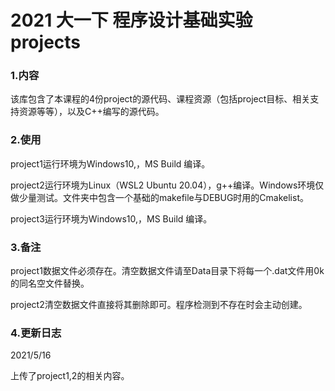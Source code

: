 # 2021 大一下 程序设计基础实验 projects

### 1.内容

该库包含了本课程的4份project的源代码、课程资源（包括project目标、相关支持资源等等），以及C++编写的源代码。

### 2.使用

project1运行环境为Windows10,，MS Build 编译。

project2运行环境为Linux（WSL2 Ubuntu 20.04），g++编译。Windows环境仅做少量测试。文件夹中包含一个基础的makefile与DEBUG时用的Cmakelist。

project3运行环境为Windows10,，MS Build 编译。

### 3.备注

project1数据文件必须存在。清空数据文件请至Data目录下将每一个.dat文件用0k的同名空文件替换。

project2清空数据文件直接将其删除即可。程序检测到不存在时会主动创建。

### 4.更新日志

2021/5/16

上传了project1,2的相关内容。

